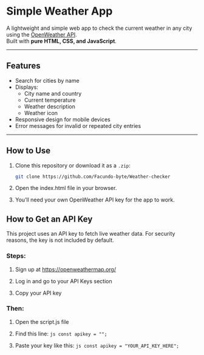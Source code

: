 #  Simple Weather App

A lightweight and simple web app to check the current weather in any city using the [OpenWeather API](https://openweathermap.org/).  
Built with **pure HTML, CSS, and JavaScript**.

---

##  Features

- Search for cities by name
- Displays:
  - City name and country
  - Current temperature
  - Weather description
  - Weather icon
- Responsive design for mobile devices
- Error messages for invalid or repeated city entries

---

## How to Use

1. Clone this repository or download it as a `.zip`:

   ```bash
   git clone https://github.com/Facundo-byte/Weather-checker

2. Open the index.html file in your browser.

3. You’ll need your own OpenWeather API key for the app to work.

## How to Get an API Key
This project uses an API key to fetch live weather data. For security reasons, the key is not included by default.

### Steps:

  1. Sign up at https://openweathermap.org/

  2. Log in and go to your API Keys section

  3. Copy your API key

### Then:

  1. Open the script.js file
  
  2. Find this line:
      ```js const apikey = ""; ```
     
  4. Paste your key like this:
     ```js const apikey = "YOUR_API_KEY_HERE"; ```
